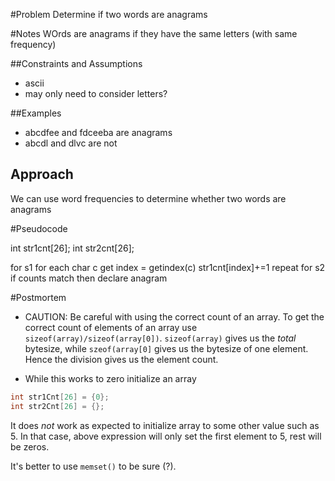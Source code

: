 #Problem
Determine if two words are anagrams

#Notes
WOrds are anagrams if they have the same letters (with same frequency)

##Constraints and Assumptions
* ascii
* may only need to consider letters?

##Examples
* abcdfee and fdceeba are anagrams
* abcdl and dlvc are not

## Approach
We can use word frequencies to determine whether two words are anagrams

#Pseudocode

int str1cnt[26];
int str2cnt[26];

for  s1
   for each char c
      get index = getindex(c)
      str1cnt[index]+=1
repeat for s2
if counts match then
   declare anagram

#Postmortem
* CAUTION: Be careful with using the correct count of an array. To get the correct count of elements
of an array use `sizeof(array)/sizeof(array[0])`. `sizeof(array)` gives us the *total* bytesize, while
`szeof(array[0]` gives us the bytesize of one element. Hence the division gives us the element count.

* While this works to zero initialize an array
```c
int str1Cnt[26] = {0};
int str2Cnt[26] = {};
```
It does *not* work as expected to initialize array to some other value such as 5. In that case, above
expression will only set the first element to 5, rest will be zeros.

It's better to use `memset()` to be sure (?).

